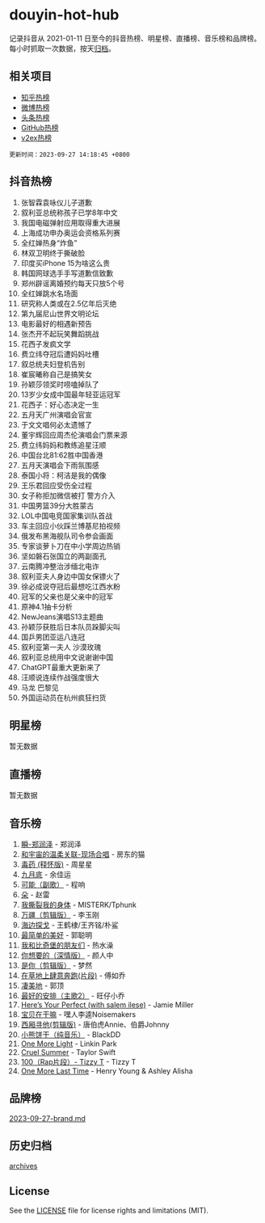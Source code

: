 # douyin-hot-hub

记录抖音从 2021-01-11 日至今的抖音热榜、明星榜、直播榜、音乐榜和品牌榜。每小时抓取一次数据，按天[归档](archives)。

## 相关项目

- [知乎热榜](https://github.com/lonnyzhang423/zhihu-hot-hub)
- [微博热榜](https://github.com/lonnyzhang423/weibo-hot-hub)
- [头条热榜](https://github.com/lonnyzhang423/toutiao-hot-hub)
- [GitHub热榜](https://github.com/lonnyzhang423/github-hot-hub)
- [v2ex热榜](https://github.com/lonnyzhang423/v2ex-hot-hub)


`更新时间：2023-09-27 14:18:45 +0800`

## 抖音热榜

1. 张智霖袁咏仪儿子道歉
1. 叙利亚总统称孩子已学8年中文
1. 我国电磁弹射应用取得重大进展
1. 上海成功申办奥运会资格系列赛
1. 全红婵热身“炸鱼”
1. 林双卫明终于撕破脸
1. 印度买iPhone 15为啥这么贵
1. 韩国网球选手手写道歉信致歉
1. 郑州辟谣离婚预约每天只放5个号
1. 全红婵跳水名场面
1. 研究称人类或在2.5亿年后灭绝
1. 第九届尼山世界文明论坛
1. 电影最好的相遇新预告
1. 张杰开不起玩笑舞蹈挑战
1. 花西子发疯文学
1. 费立纬夺冠后遭妈妈吐槽
1. 叙总统夫妇登机告别
1. 崔宸曦称自己是搞笑女
1. 孙颖莎领奖时唠嗑掉队了
1. 13岁少女成中国最年轻亚运冠军
1. 花西子：好心态决定一生
1. 五月天广州演唱会官宣
1. 于文文唱何必太遗憾了
1. 董宇辉回应周杰伦演唱会门票来源
1. 费立纬妈妈和教练追星汪顺
1. 中国台北81:62胜中国香港
1. 五月天演唱会下雨氛围感
1. 泰国小将：柯洁是我的偶像
1. 王乐君回应受伤全过程
1. 女子称拒加微信被打 警方介入
1. 中国男篮39分大胜蒙古
1. LOL中国电竞国家集训队首战
1. 车主回应小伙踩兰博基尼拍视频
1. 俄发布黑海舰队司令参会画面
1. 专家谈萝卜刀在中小学周边热销
1. 坚如磐石张国立的两副面孔
1. 云南腾冲整治涉缅北电诈
1. 叙利亚夫人身边中国女保镖火了
1. 徐必成说夺冠后最想吃江西水粉
1. 冠军的父亲也是父亲中的冠军
1. 原神4.1抽卡分析
1. NewJeans演唱S13主题曲
1. 孙颖莎获胜后日本队员跺脚尖叫
1. 国乒男团亚运八连冠
1. 叙利亚第一夫人 沙漠玫瑰
1. 叙利亚总统用中文说谢谢中国
1. ChatGPT最重大更新来了
1. 汪顺说连续作战强度很大
1. 马龙 巴黎见
1. 外国运动员在杭州疯狂扫货

## 明星榜

暂无数据

## 直播榜

暂无数据

## 音乐榜

1. [瞬-郑润泽](https://sf3-cdn-tos.douyinstatic.com/obj/tos-cn-ve-2774/oYXHIohzvbNAzBhHgyksWpRM4bfkDsBdBDAynw) - 郑润泽
1. [和宇宙的温柔关联-现场合唱](https://sf6-cdn-tos.douyinstatic.com/obj/tos-cn-ve-2774/o0hONGDYQBgk0e5bqDeQOonVmncA6tC2nBwZLT) - 房东的猫
1. [毒药 (释怀版)](https://sf3-cdn-tos.douyinstatic.com/obj/tos-cn-ve-2774/oYILMEAzspdZBIzy4frJNB8ZHPHWAhiwowd4Ad) - 周星星
1. [九月底](https://sf6-cdn-tos.douyinstatic.com/obj/tos-cn-ve-2774/oMfewG4PDTFhF8iz3OGQ7ABH5i6fCgnMaoCbzZ) - 余佳运
1. [可能（副歌）](https://sf3-cdn-tos.douyinstatic.com/obj/tos-cn-ve-2774/cde1731888894259b333569393c2fb51) - 程响
1. [朵](https://sf3-cdn-tos.douyinstatic.com/obj/tos-cn-ve-2774/932f5bdfcd7c47b880525e92ab8a4999) - 赵雷
1. [我撕裂我的身体](https://sf6-cdn-tos.douyinstatic.com/obj/tos-cn-ve-2774/o0cWZzf7vIzpjLQBHPXwtFhMxYUvsP8AoC8EgA) - MISTERK/Tphunk
1. [万疆（剪辑版）](https://sf6-cdn-tos.douyinstatic.com/obj/tos-cn-ve-2774/ooG7oVgFlDTelKCjCsTTobQvbdtj1BBQXnfZd8) - 李玉刚
1. [海边探戈](https://sf6-cdn-tos.douyinstatic.com/obj/tos-cn-ve-2774/os9gE0VQCGqt6VQkZDyBBYvfSDY0QFe3vVmubn) - 王鹤棣/王齐铭/朴鲨
1. [最简单的美好](https://sf3-cdn-tos.douyinstatic.com/obj/tos-cn-ve-2774/a3623594908d4f208709c19c9584f981) - 郭聪明
1. [我和比奇堡的朋友们](https://sf6-cdn-tos.douyinstatic.com/obj/tos-cn-ve-2774/f0505db981ea4a6d91453a15924a82aa) - 热水澡
1. [你想要的（深情版）](https://sf6-cdn-tos.douyinstatic.com/obj/tos-cn-ve-2774/oIMnk8GFpoYUtBP39qsBLeMCDPQxxYcI4gbeZS) - 颜人中
1. [是你（剪辑版）](https://sf6-cdn-tos.douyinstatic.com/obj/tos-cn-ve-2774/46019dae783c4c969944217fe1cfafc4) - 梦然
1. [在草地上肆意奔跑(片段)](https://sf6-cdn-tos.douyinstatic.com/obj/tos-cn-ve-2774/8831d494742f45dabdfa8adb8b817259) - 傅如乔
1. [凄美地](https://sf3-cdn-tos.douyinstatic.com/obj/tos-cn-ve-2774/oshF4RgFMhmTSa4jCaHNUXI0NetFtBBQBzBZdf) - 郭顶
1. [最好的安排（主歌2）](https://sf6-cdn-tos.douyinstatic.com/obj/tos-cn-ve-2774/oMMZX1DuHpMwgoDztBmZswgQnbCeeANZxBHkFY) - 旺仔小乔
1. [Here’s Your Perfect (with salem ilese)](https://sf3-cdn-tos.douyinstatic.com/obj/tos-cn-ve-2774/076b1576c6c546598f803fe53da388a7) - Jamie Miller
1. [宝贝在干嘛](https://sf3-cdn-tos.douyinstatic.com/obj/tos-cn-ve-2774/okW4hBCfJI5B2ZEgTCtikhMW7IafzNrBQIYkpJ) - 嘿人李逵Noisemakers
1. [西厢寻他(剪辑版)](https://sf6-cdn-tos.douyinstatic.com/obj/tos-cn-ve-2774/oUsAVfAQKlRNxEv5qxvIB8o5qmIWUcXbzJKJhw) - 唐伯虎Annie、伯爵Johnny
1. [小熊饼干（纯音乐）](https://sf3-cdn-tos.douyinstatic.com/obj/tos-cn-ve-2774/c25d7893334c4ded99a2ae09f9e2a7d6) - BlackDD
1. [One More Light](https://sf6-cdn-tos.douyinstatic.com/obj/tos-cn-ve-2774/okIBCInhecoGOE5h6ZvqCBYtfXCIMQEbgkRKgD) - Linkin Park
1. [Cruel Summer](https://sf3-cdn-tos.douyinstatic.com/obj/tos-cn-ve-2774/b35ad770e6d4495abefaa493fa46b555) - Taylor Swift
1. [100（Rap片段）- Tizzy T](https://sf3-cdn-tos.douyinstatic.com/obj/tos-cn-ve-2774/f3d21de5ab834c0f9bb7443c06f73d04) - Tizzy T
1. [One More Last Time](https://sf6-cdn-tos.douyinstatic.com/obj/tos-cn-ve-2774/oAzTlo0LUAdCAIhjktsKWcLAEUKmZwGcOoB1fy) - Henry Young & Ashley Alisha

## 品牌榜

[2023-09-27-brand.md](archives/2023-09-27-brand.md)

## 历史归档

[archives](archives)

## License

See the [LICENSE](LICENSE) file for license rights and limitations (MIT).

